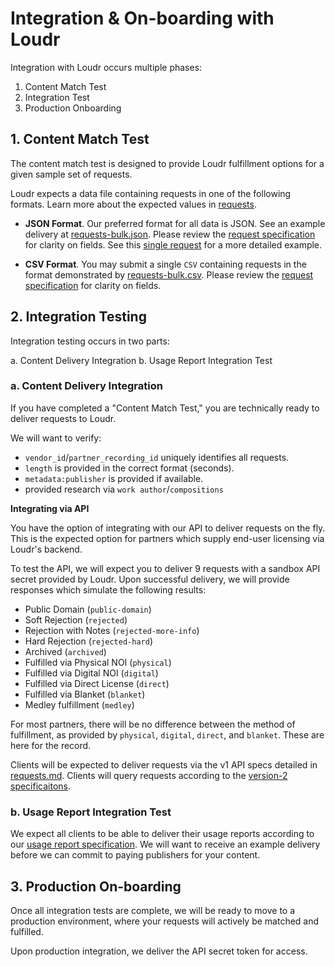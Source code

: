# Integration & On-boarding with Loudr

Integration with Loudr occurs multiple phases:

1. Content Match Test
2. Integration Test
3. Production Onboarding


## 1. Content Match Test

The content match test is designed to provide Loudr fulfillment options
for a given sample set of requests.

Loudr expects a data file containing requests in one of the following formats.
Learn more about the expected values in [requests](requests.md).

* **JSON Format**.
    Our preferred format for all data is JSON. See an example delivery at [requests-bulk.json](examples/requests-bulk.json).
    Please review the [request specification](requests.md) for clarity on fields. See this [single request](examples/request-single.json) for a more detailed example.

* **CSV Format**.
    You may submit a single `CSV` containing requests in the format demonstrated by [requests-bulk.csv](examples/requests-bulk.csv).
    Please review the [request specification](requests.md) for clarity on fields.


## 2. Integration Testing

Integration testing occurs in two parts:

a. Content Delivery Integration
b. Usage Report Integration Test


### a. Content Delivery Integration

If you have completed a "Content Match Test," you are technically ready to deliver
requests to Loudr.

We will want to verify:

* `vendor_id`/`partner_recording_id` uniquely identifies all requests.
* `length` is provided in the correct format (seconds).
* `metadata:publisher` is provided if available.
* provided research via `work author`/`compositions`


**Integrating via API**

You have the option of integrating with our API to deliver requests on the fly.
This is the expected option for partners which supply end-user licensing via Loudr's backend.

To test the API, we will expect you to deliver 9 requests with a sandbox API secret provided by Loudr.
Upon successful delivery, we will provide responses which simulate the following results:

* Public Domain (`public-domain`)
* Soft Rejection (`rejected`)
* Rejection with Notes (`rejected-more-info`)
* Hard Rejection (`rejected-hard`)
* Archived (`archived`)
* Fulfilled via Physical NOI (`physical`)
* Fulfilled via Digital NOI (`digital`)
* Fulfilled via Direct License (`direct`)
* Fulfilled via Blanket (`blanket`)
* Medley fulfillment (`medley`)

For most partners, there will be no difference between the method of fulfillment, as provided by
`physical`, `digital`, `direct`, and `blanket`. These are here for the record.

Clients will be expected to deliver requests via the v1 API specs detailed in [requests.md](requests.md).
Clients will query requests according to the [version-2 specificaitons](version2.md).

### b. Usage Report Integration Test

We expect all clients to be able to deliver their usage reports according to our [usage report specification](usage-reports.md).
We will want to receive an example delivery before we can commit to paying publishers for your content.


## 3. Production On-boarding

Once all integration tests are complete, we will be ready to move to a production environment,
where your requests will actively be matched and fulfilled.

Upon production integration, we deliver the API secret token for access.

